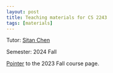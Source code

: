 ```yaml
---
layout: post
title: Teaching materials for CS 2243
tags: [materials]
---
```


Tutor: [Sitan Chen](https://sitanchen.com/)

Semester: 2024 Fall

[Pointer](https://sitanchen.com/cs224-f23.html) to the 2023 Fall course page.
